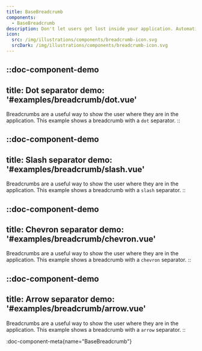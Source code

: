 ```yaml
---
title: BaseBreadcrumb
components:
  - BaseBreadcrumb
description: Don't let users get lost inside your application. Automatically generate breadcrumbs based on the current route.
icon:
  src: /img/illustrations/components/breadcrumb-icon.svg
  srcDark: /img/illustrations/components/breadcrumb-icon.svg
---
```


::doc-component-demo
---
title: Dot separator
demo: '#examples/breadcrumb/dot.vue'
---
Breadcrumbs are a useful way to show the user where they are in the application. This example shows a breadcrumb with a `dot` separator.
::

::doc-component-demo
---
title: Slash separator
demo: '#examples/breadcrumb/slash.vue'
---
Breadcrumbs are a useful way to show the user where they are in the application. This example shows a breadcrumb with a `slash` separator.
::

::doc-component-demo
---
title: Chevron separator
demo: '#examples/breadcrumb/chevron.vue'
---
Breadcrumbs are a useful way to show the user where they are in the application. This example shows a breadcrumb with a `chevron` separator.
::

::doc-component-demo
---
title: Arrow separator
demo: '#examples/breadcrumb/arrow.vue'
---
Breadcrumbs are a useful way to show the user where they are in the application. This example shows a breadcrumb with a `arrow` separator.
::

:doc-component-meta{name="BaseBreadcrumb"}